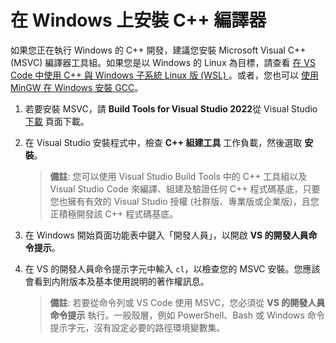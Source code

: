 <h1 data-loc-id="walkthrough.windows.install.compiler">在 Windows 上安裝 C++ 編譯器</h1>
<p data-loc-id="walkthrough.windows.text1">如果您正在執行 Windows 的 C++ 開發，建議您安裝 Microsoft Visual C++ (MSVC) 編譯器工具組。如果您是以 Windows 的 Linux 為目標，請查看 <a href="https://code.visualstudio.com/docs/cpp/config-wsl" data-loc-id="walkthrough.windows.link.title1">在 VS Code 中使用 C++ 與 Windows 子系統 Linux 版 (WSL) </a>。或者，您也可以 <a href="https://code.visualstudio.com/docs/cpp/config-mingw" data-loc-id="walkthrough.windows.link.title2">使用 MinGW 在 Windows 安裝 GCC</a>。</p>
<ol>
<li><p data-loc-id="walkthrough.windows.text2">若要安裝 MSVC，請 <strong data-loc-id="walkthrough.windows.build.tools1">Build Tools for Visual Studio 2022</strong>從 Visual Studio<a href="https://visualstudio.microsoft.com/downloads/#build-tools-for-visual-studio-2022" data-loc-id="walkthrough.windows.link.downloads">下載</a> 頁面下載。</p>
</li>
<li><p data-loc-id="walkthrough.windows.text3">在 Visual Studio 安裝程式中，檢查 <strong data-loc-id="walkthrough.windows.build.tools2">C++ 組建工具</strong> 工作負載，然後選取 <strong data-loc-id="walkthrough.windows.link.install">安裝</strong>。</p>
<blockquote>
<p><strong data-loc-id="walkthrough.windows.note1">備註</strong>: <span data-loc-id="walkthrough.windows.note1.text">您可以使用 Visual Studio Build Tools 中的 C++ 工具組以及 Visual Studio Code 來編譯、組建及驗證任何 C++ 程式碼基底，只要您也擁有有效的 Visual Studio 授權 (社群版、專業版或企業版)，且您正積極開發該 C++ 程式碼基底。</span></p>
</blockquote>
</li>
<li><p data-loc-id="walkthrough.windows.open.command.prompt">在 Windows 開始頁面功能表中鍵入「開發人員」，以開啟 <strong data-loc-id="walkthrough.windows.command.prompt.name1">VS 的開發人員命令提示</strong>。</p>
</li>
<li><p data-loc-id="walkthrough.windows.check.install">在 VS 的開發人員命令提示字元中輸入 <code>cl</code>，以檢查您的 MSVC 安裝。您應該會看到内附版本及基本使用說明的著作權訊息。</p>
<blockquote>
<p><strong data-loc-id="walkthrough.windows.note2">備註</strong>: <span data-loc-id="walkthrough.windows.note2.text">若要從命令列或 VS Code 使用 MSVC，您必須從 <strong data-loc-id="walkthrough.windows.command.prompt.name2">VS 的開發人員命令提示</strong> 執行。一般殼層，例如 <span>PowerShell</span>、<span>Bash</span> 或 Windows 命令提示字元，沒有設定必要的路徑環境變數集。</span></p>
</blockquote>
</li>
</ol>